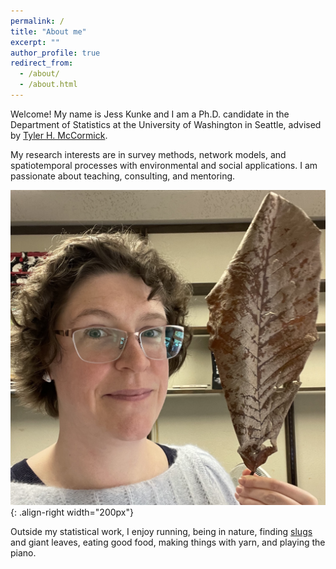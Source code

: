 ```yaml
---
permalink: /
title: "About me"
excerpt: ""
author_profile: true
redirect_from: 
  - /about/
  - /about.html
---
```


Welcome!  My name is Jess Kunke and I am a Ph.D. candidate in the Department of Statistics at the University of Washington in Seattle, advised by [Tyler H. McCormick](https://thmccormick.github.io/).

My research interests are in survey methods, network models, and spatiotemporal processes with environmental and social applications.  I am passionate about teaching, consulting, and mentoring.

![These giant leaves fall in the UW Seattle quad](/images/BigLeaf_square.jpeg){: .align-right width="200px"}

Outside my statistical work, I enjoy running, being in nature, finding [slugs](https://www.nps.gov/olym/learn/nature/slugs.htm) and giant leaves, eating good food, making things with yarn, and playing the piano.
